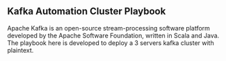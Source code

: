 ## Kafka Automation Cluster Playbook 
Apache Kafka is an open-source stream-processing software platform developed by the Apache Software Foundation, written in Scala and Java.  The playbook here is developed to deploy a 3 servers kafka cluster with plaintext. 






















































